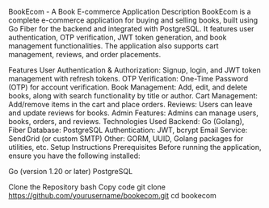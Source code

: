 BookEcom - A Book E-commerce Application
Description
BookEcom is a complete e-commerce application for buying and selling books, built using Go Fiber for the backend and integrated with PostgreSQL. It features user authentication, OTP verification, JWT token generation, and book management functionalities. The application also supports cart management, reviews, and order placements.

Features
User Authentication & Authorization: Signup, login, and JWT token management with refresh tokens.
OTP Verification: One-Time Password (OTP) for account verification.
Book Management: Add, edit, and delete books, along with search functionality by title or author.
Cart Management: Add/remove items in the cart and place orders.
Reviews: Users can leave and update reviews for books.
Admin Features: Admins can manage users, books, orders, and reviews.
Technologies Used
Backend: Go (Golang), Fiber
Database: PostgreSQL
Authentication: JWT, bcrypt
Email Service: SendGrid (or custom SMTP)
Other: GORM, UUID, Golang packages for utilities, etc.
Setup Instructions
Prerequisites
Before running the application, ensure you have the following installed:

Go (version 1.20 or later)
PostgreSQL

Clone the Repository
bash
Copy code
git clone https://github.com/yourusername/bookecom.git
cd bookecom
